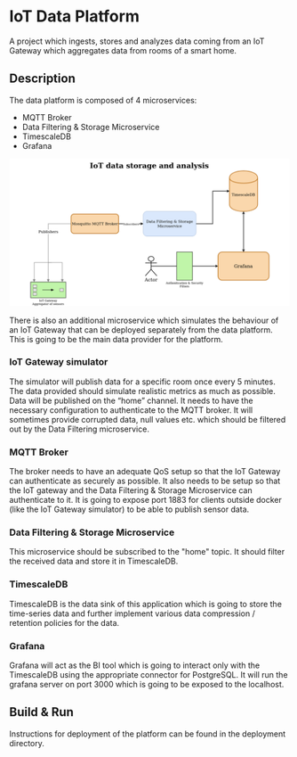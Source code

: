 # IoT Data Platform
A project which ingests, stores and analyzes data coming from
an IoT Gateway which aggregates data from rooms of a smart home.

## Description
The data platform is composed of 4 microservices:
- MQTT Broker
- Data Filtering & Storage Microservice
- TimescaleDB
- Grafana

![Microservices](licenta.png)

There is also an additional microservice which simulates the behaviour of
an IoT Gateway that can be deployed separately from the data platform. This
is going to be the main data provider for the platform.

### IoT Gateway simulator
The simulator will publish data for a specific room once every 5 minutes.
The data provided should simulate realistic metrics as much as possible.
Data will be published on the “home” channel.
It needs to have the necessary configuration to authenticate to the MQTT broker.
It will sometimes provide corrupted data, null values etc. which should be filtered
out by the Data Filtering microservice.

### MQTT Broker
The broker needs to have an adequate QoS setup so that the IoT Gateway can authenticate as securely as possible.
It also needs to be setup so that the IoT gateway and the Data Filtering & Storage Microservice can authenticate to it.
It is going to expose port 1883 for clients outside docker (like the IoT Gateway simulator) to be able to publish
sensor data.

### Data Filtering & Storage Microservice
This microservice should be subscribed to the "home" topic.
It should filter the received data and store it in TimescaleDB.

### TimescaleDB
TimescaleDB is the data sink of this application which is going to store the time-series
data and further implement various data compression / retention policies for the data.

### Grafana
Grafana will act as the BI tool which is going to interact only with the TimescaleDB
using the appropriate connector for PostgreSQL. It will run the grafana server on port
3000 which is going to be exposed to the localhost.

## Build & Run
Instructions for deployment of the platform can be found in the deployment
directory.
